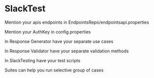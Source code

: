 # SlackTest

Mention your apis endpoints in EndpointsRepo/endpointsapi.properties

Mention your AuthKey in config.properties

In Response Generator have your separate use cases

In Response Validator have your separate validation methods

In SlackTesting have your test scripts

Suites can help you run selective group of cases 

